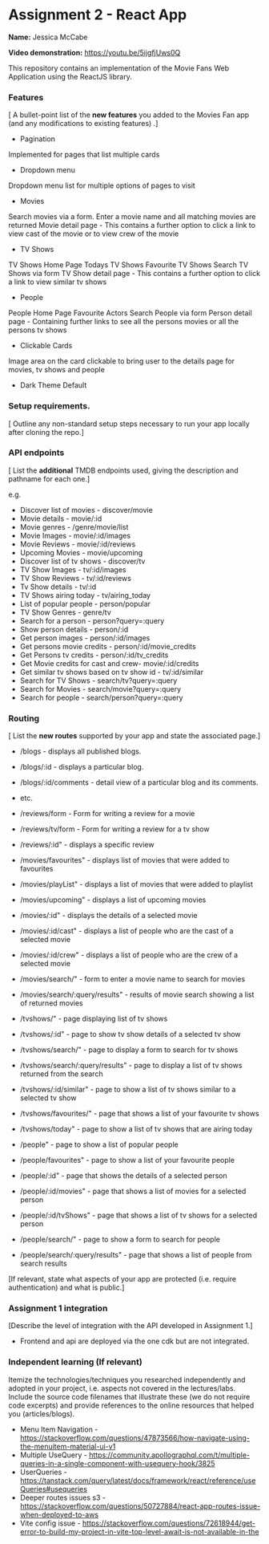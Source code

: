 # Assignment 2 - React App 

__Name:__ Jessica McCabe

__Video demonstration:__ https://youtu.be/5ijgfjUws0Q

This repository contains an implementation of the Movie Fans Web Application using the ReactJS library. 

### Features
[ A bullet-point list of the __new features__ you added to the Movies Fan app (and any modifications to existing features) .]

+ Pagination 

Implemented for pages that list multiple cards 

+ Dropdown menu

Dropdown menu list for multiple options of pages to visit

+ Movies

Search movies via a form. Enter a movie name and all matching movies are returned
Movie detail page - This contains a further option to click a link to view cast of the movie or to view crew of the movie

+ TV Shows

TV Shows Home Page 
Todays TV Shows
Favourite TV Shows
Search TV Shows via form
TV Show detail page - This contains a further option to click a link to view similar tv shows

+ People

People Home Page
Favourite Actors
Search People via form
Person detail page - Containing further links to see all the persons movies or all the persons tv shows

+ Clickable Cards

Image area on the card clickable to bring user to the details page for movies, tv shows and people

+ Dark Theme Default

### Setup requirements.

[ Outline any non-standard setup steps necessary to run your app locally after cloning the repo.]

### API endpoints

[ List the __additional__ TMDB endpoints used, giving the description and pathname for each one.] 

e.g.
+ Discover list of movies - discover/movie
+ Movie details - movie/:id
+ Movie genres - /genre/movie/list
+ Movie Images - movie/:id/images
+ Movie Reviews - movie/:id/reviews
+ Upcoming Movies - movie/upcoming
+ Discover list of tv shows - discover/tv
+ TV Show Images - tv/:id/images
+ TV Show Reviews - tv/:id/reviews
+ Tv Show details - tv/:id
+ TV Shows  airing today - tv/airing_today
+ List of popular people - person/popular
+ TV Show Genres - genre/tv
+ Search for a person - person?query=:query
+ Show person details - person/:id
+ Get person images - person/:id/images
+ Get persons movie credits - person/:id/movie_credits
+ Get Persons tv credits - person/:id/tv_credits
+ Get Movie credits for cast and crew- movie/:id/credits
+ Get similar tv shows based on tv show id - tv/:id/similar
+ Search for TV Shows - search/tv?query=:query
+ Search for Movies - search/movie?query=:query
+ Search for people - search/person?query=:query


### Routing

[ List the __new routes__ supported by your app and state the associated page.]

+ /blogs - displays all published blogs.
+ /blogs/:id - displays a particular blog.
+ /blogs/:id/comments - detail view of a particular blog and its comments.
+ etc.


+ /reviews/form - Form for writing a review for a movie
+ /reviews/tv/form - Form for writing a review for a tv show
+ /reviews/:id" - displays a specific review
+ /movies/favourites" - displays list of movies that were added to favourites
+ /movies/playList" - displays a list of movies that were added to playlist
+ /movies/upcoming" - displays a list of upcoming movies
+ /movies/:id" - displays the details of a selected movie
+ /movies/:id/cast" - displays a list of people who are the cast of a selected movie
+ /movies/:id/crew" - displays a list of people who are the crew of a selected movie
+ /movies/search/" - form to enter a movie name to search for movies
+ /movies/search/:query/results" - results of movie search showing a list of returned movies
+ /tvshows/" - page displaying list of tv shows
+ /tvshows/:id" - page to show tv show details of a selected tv show
+ /tvshows/search/" - page to display a form to search for tv shows
+ /tvshows/search/:query/results" - page to display a list of tv shows returned from the search
+ /tvshows/:id/similar" - page to show a list of tv shows similar to a selected tv show
+ /tvshows/favourites/" - page that shows a list of your favourite tv shows
+ /tvshows/today" - page to show a list of tv shows that are airing today
+ /people" - page to show a list of popular people
+ /people/favourites" - page to show a list of your favourite people
+ /people/:id" - page that shows the details of a selected person
+ /people/:id/movies" - page that shows a list of movies for a selected person 
+ /people/:id/tvShows" - page that shows a list of tv shows for a selected person
+ /people/search/" - page to show a form to search for people
+ /people/search/:query/results" - page that shows a list of people from search results

[If relevant, state what aspects of your app are protected (i.e. require authentication) and what is public.]

### Assignment 1 integration

[Describe the level of  integration with the API developed in Assignment 1.]

+ Frontend and api are deployed via the one cdk but are not integrated.

### Independent learning (If relevant)

Itemize the technologies/techniques you researched independently and adopted in your project, 
i.e. aspects not covered in the lectures/labs. Include the source code filenames that illustrate these 
(we do not require code excerpts) and provide references to the online resources that helped you (articles/blogs).

+  Menu Item Navigation - https://stackoverflow.com/questions/47873566/how-navigate-using-the-menuitem-material-ui-v1
+  Multiple UseQuery - https://community.apollographql.com/t/multiple-queries-in-a-single-component-with-usequery-hook/3825
+  UserQueries - https://tanstack.com/query/latest/docs/framework/react/reference/useQueries#usequeries
+  Deeper routes issues s3 - https://stackoverflow.com/questions/50727884/react-app-routes-issue-when-deployed-to-aws
+  Vite config issue - https://stackoverflow.com/questions/72618944/get-error-to-build-my-project-in-vite-top-level-await-is-not-available-in-the
